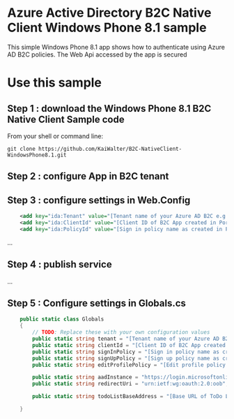 ﻿# Azure Active Directory B2C Native Client Windows Phone 8.1 sample

This simple Windows Phone 8.1 app shows how to authenticate using Azure AD B2C policies. 
The Web Api accessed by the app is secured    

# Use this sample

## Step 1 : download the Windows Phone 8.1 B2C Native Client Sample code

From your shell or command line:

```
git clone https://github.com/KaiWalter/B2C-NativeClient-WindowsPhone8.1.git
```

## Step 2 : configure App in B2C tenant


## Step 3 : configure settings in Web.Config

``` XML
    <add key="ida:Tenant" value="[Tenant name of your Azure AD B2C e.g. contoso.onmicrosoft.com]" />
    <add key="ida:ClientId" value="[Client ID of B2C App created in Portal e.g. ac12a187-c653-4236-970c-65807dc4413d]" />
    <add key="ida:PolicyId" value="[Sign in policy name as created in Portal e.g. B2C_1_todolist_signin]" />
```



...

## Step 4 : publish service

...

## Step 5 : Configure settings in Globals.cs


``` C#
    public static class Globals
    {
        // TODO: Replace these with your own configuration values
        public static string tenant = "[Tenant name of your Azure AD B2C e.g. contoso.onmicrosoft.com]";
        public static string clientId = "[Client ID of B2C App created in Portal e.g. ac12a187-c653-4236-970c-65807dc4413d]";
        public static string signInPolicy = "[Sign in policy name as created in Portal e.g. B2C_1_todolist_signin]";
        public static string signUpPolicy = "[Sign up policy name as created in Portal e.g. B2C_1_todolist_signup]";
        public static string editProfilePolicy = "[Edit profile policy name as created in Portal e.g. B2C_1_todolist_profile]";

        public static string aadInstance = "https://login.microsoftonline.com/";
        public static string redirectUri = "urn:ietf:wg:oauth:2.0:oob";

        public static string todoListBaseAddress = "[Base URL of ToDo List of service published to Azure App Service e.g. https://my-todolist-service.azurewebsites.net]";

    }
```
